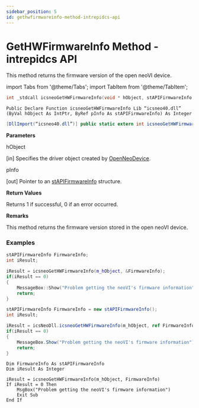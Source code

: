 ```yaml
---
sidebar_position: 5
id: gethwfirmwareinfo-method-intrepidcs-api
---
```


# GetHWFirmwareInfo Method - intrepidcs API

This method returns the firmware version of the open neoVI device.

import Tabs from '@theme/Tabs';
import TabItem from '@theme/TabItem';

<Tabs>
<TabItem value="cpp" label="C/C++ Declare" default>

```cpp
int _stdcall icsneoGetHWFirmwareInfo(void * hObject, stAPIFirmwareInfo *pInfo);
```
</TabItem>

<TabItem value="vbnet" label="Visual Basic .NET Declare">

```vbnet
Public Declare Function icsneoGetHWFirmwareInfo Lib “icsneo40.dll” (ByVal hObject As IntPtr, ByRef pInfo As stAPIFirmwareInfo) As Integer
```
</TabItem>

<TabItem value="c#" label="C# Declare">

```csharp
[DllImport(“icsneo40.dll”)] public static extern int icsneoGetHWFirmwareInfo(intPtr hObject, ref stAPIFirmwareInfo pInfo);
```
</TabItem>
</Tabs>

**Parameters**

hObject

\[in] Specifies the driver object created by [OpenNeoDevice](../../basic-functions-overview-intrepidcs-api/openneodevice-method-intrepidcs-api).

pInfo

\[out] Pointer to an [stAPIFirmwareInfo](../../structures-types-and-defines-overview-intrepidcs-api/setting-structures-overview-intrepidcs-api/stapifirmwareinfo-structure) structure.

**Return Values**

Returns 1 if successful, 0 if an error occurred.

**Remarks**

This method returns the firmware version stored in the open neoVI device.

### Examples

<Tabs>
<TabItem value="cpp" label="C/C++ Example" default>

```cpp
stAPIFirmwareInfo FirmwareInfo;
int iResult;

iResult = icsneoGetHWFirmwareInfo(m_hObject, &FirmwareInfo);
if(iResult == 0)
{
    MessageBox::Show("Problem getting the neoVI's firmware information");
    return;
}
```
</TabItem>
<TabItem value="c#" label="C# Example">

```csharp
stAPIFirmwareInfo FirmwareInfo = new stAPIFirmwareInfo();
int iResult;

iResult = icsNeoDll.icsneoGetHWFirmwareInfo(m_hObject, ref FirmwareInfo);
if(iResult == 0)
{
    MessageBox.Show("Problem getting the neoVI's firmware information");
    return;
}
```
</TabItem>

<TabItem value="vbnet" label="Visual Basic .NET Example">

```vbnet
Dim FirmwareInfo As stAPIFirmwareInfo
Dim iResult As Integer

iResult = icsneoGetHWFirmwareInfo(m_hObject, FirmwareInfo)
If iResult = 0 Then
    MsgBox("Problem getting the neoVI's firmware information")
    Exit Sub
End If
```
</TabItem>
</Tabs>
